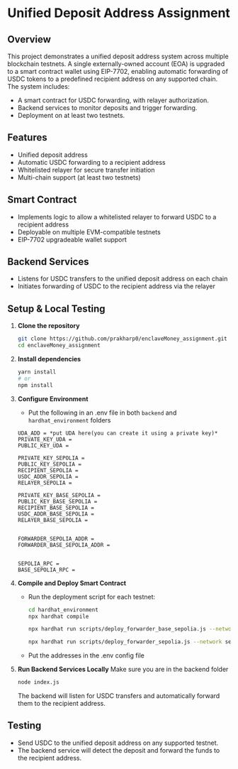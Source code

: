 # Unified Deposit Address Assignment

## Overview
This project demonstrates a unified deposit address system across multiple blockchain testnets. A single externally-owned account (EOA) is upgraded to a smart contract wallet using EIP-7702, enabling automatic forwarding of USDC tokens to a predefined recipient address on any supported chain. The system includes:
- A smart contract for USDC forwarding, with relayer authorization.
- Backend services to monitor deposits and trigger forwarding.
- Deployment on at least two testnets.

## Features
- Unified deposit address
- Automatic USDC forwarding to a recipient address
- Whitelisted relayer for secure transfer initiation
- Multi-chain support (at least two testnets)

## Smart Contract
- Implements logic to allow a whitelisted relayer to forward USDC to a recipient address
- Deployable on multiple EVM-compatible testnets
- EIP-7702 upgradeable wallet support

## Backend Services
- Listens for USDC transfers to the unified deposit address on each chain
- Initiates forwarding of USDC to the recipient address via the relayer

## Setup & Local Testing
1. **Clone the repository**
   ```bash
   git clone https://github.com/prakharp0/enclaveMoney_assignment.git
   cd enclaveMoney_assignment
   ```
2. **Install dependencies**
   ```bash
   yarn install
   # or
   npm install
   ```
3. **Configure Environment**
   - Put the following in an .env file in both `backend` and `hardhat_environment` folders
    ```
    UDA_ADD = *put UDA here(you can create it using a private key)*
    PRIVATE_KEY_UDA = 
    PUBLIC_KEY_UDA = 

    PRIVATE_KEY_SEPOLIA = 
    PUBLIC_KEY_SEPOLIA = 
    RECIPIENT_SEPOLIA = 
    USDC_ADDR_SEPOLIA = 
    RELAYER_SEPOLIA = 

    PRIVATE_KEY_BASE_SEPOLIA = 
    PUBLIC_KEY_BASE_SEPOLIA = 
    RECIPIENT_BASE_SEPOLIA = 
    USDC_ADDR_BASE_SEPOLIA = 
    RELAYER_BASE_SEPOLIA = 


    FORWARDER_SEPOLIA_ADDR = 
    FORWARDER_BASE_SEPOLIA_ADDR = 


    SEPOLIA_RPC = 
    BASE_SEPOLIA_RPC = 
    ```
     
4. **Compile and Deploy Smart Contract**
   - Run the deployment script for each testnet:
     ```bash
     cd hardhat_environment
     npx hardhat compile

     npx hardhat run scripts/deploy_forwarder_base_sepolia.js --network base_sepolia
     
     npx hardhat run scripts/deploy_forwarder_sepolia.js --network sepolia
     ```
    - Put the addresses in the .env config file
5. **Run Backend Services Locally**
    Make sure you are in the backend folder
   ```bash
   node index.js
   ```
   The backend will listen for USDC transfers and automatically forward them to the recipient address.

## Testing
- Send USDC to the unified deposit address on any supported testnet.
- The backend service will detect the deposit and forward the funds to the recipient address.


